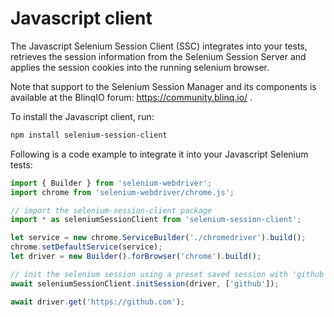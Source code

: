 # Javascript client

The Javascript Selenium Session Client (SSC) integrates into your tests, retrieves the session information from the Selenium Session Server and applies the session cookies into the running selenium browser.

Note that support to the Selenium Session Manager and its components is available at the BlinqIO forum: https://community.blinq.io/ .

To install the Javascript client, run:
```bash
npm install selenium-session-client
```

Following is a code example to integrate it into your Javascript Selenium tests:
```javascript
import { Builder } from 'selenium-webdriver';
import chrome from 'selenium-webdriver/chrome.js';

// import the selenium-session-client package
import * as seleniumSessionClient from 'selenium-session-client';

let service = new chrome.ServiceBuilder('./chromedriver').build();
chrome.setDefaultService(service);
let driver = new Builder().forBrowser('chrome').build();

// init the selenium session using a preset saved session with 'github' tag
await seleniumSessionClient.initSession(driver, ['github']);

await driver.get('https://github.com');

```

